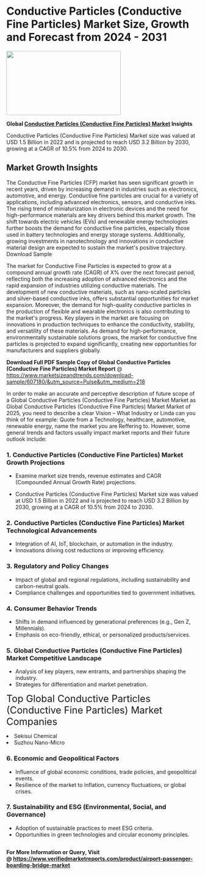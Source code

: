 <H1>Conductive Particles (Conductive Fine Particles) Market Size, Growth and Forecast from 2024 - 2031</H1><img class="aligncenter size-medium wp-image-584254" src="https://thirdeyenews.in/wp-content/uploads/2024/09/Global-Market-Research-300x168.jpeg" alt="" width="300" height="168" /><p><strong>Global&nbsp;<a href="https://www.marketsizeandtrends.com/download-sample/607180/&amp;utm_source=Pulse&amp;utm_medium=218">Conductive Particles (Conductive Fine Particles) Market</a> Insights</strong></p><p>Conductive Particles (Conductive Fine Particles) Market size was valued at USD 1.5 Billion in 2022 and is projected to reach USD 3.2 Billion by 2030, growing at a CAGR of 10.5% from 2024 to 2030.</p><p><h2>Market Growth Insights</h2> <p>The Conductive Fine Particles (CFP) market has seen significant growth in recent years, driven by increasing demand in industries such as electronics, automotive, and energy. Conductive fine particles are crucial for a variety of applications, including advanced electronics, sensors, and conductive inks. The rising trend of miniaturization in electronic devices and the need for high-performance materials are key drivers behind this market growth. The shift towards electric vehicles (EVs) and renewable energy technologies further boosts the demand for conductive fine particles, especially those used in battery technologies and energy storage systems. Additionally, growing investments in nanotechnology and innovations in conductive material design are expected to sustain the market's positive trajectory. Download Sample </p> <p>The market for Conductive Fine Particles is expected to grow at a compound annual growth rate (CAGR) of X% over the next forecast period, reflecting both the increasing adoption of advanced electronics and the rapid expansion of industries utilizing conductive materials. The development of new conductive materials, such as nano-scaled particles and silver-based conductive inks, offers substantial opportunities for market expansion. Moreover, the demand for high-quality conductive particles in the production of flexible and wearable electronics is also contributing to the market's progress. Key players in the market are focusing on innovations in production techniques to enhance the conductivity, stability, and versatility of these materials. As demand for high-performance, environmentally sustainable solutions grows, the market for conductive fine particles is projected to expand significantly, creating new opportunities for manufacturers and suppliers globally. </p><p><span class=""><strong>Download Full PDF Sample Copy of Global Conductive Particles (Conductive Fine Particles) Market Report</strong> @ <a href="https://www.marketsizeandtrends.com/download-sample/607180/&amp;utm_source=Pulse&amp;utm_medium=218" target="_blank">https://www.marketsizeandtrends.com/download-sample/607180/&amp;utm_source=Pulse&amp;utm_medium=218</a></span></p><p>In order to make an accurate and perceptive description of future scope of a Global&nbsp;Conductive Particles (Conductive Fine Particles) Market Market as Global&nbsp;Conductive Particles (Conductive Fine Particles) Market Market of 2025, you need to describe a clear Vision &ndash; What Industry or Linda can you think of for example: Quote from a Technology, healthcare, automotive, renewable energy, name the market you are Reffering to. However, some general trends and factors usually impact market reports and their future outlook include:</p><h3>1.&nbsp;<strong>Conductive Particles (Conductive Fine Particles) Market Growth Projections</strong></h3><ul><li>Examine market size trends, revenue estimates and CAGR (Compounded Annual Growth Rate) projections.</li><li><p>Conductive Particles (Conductive Fine Particles) Market size was valued at USD 1.5 Billion in 2022 and is projected to reach USD 3.2 Billion by 2030, growing at a CAGR of 10.5% from 2024 to 2030.</p></li></ul><h3>2.&nbsp;<strong>Conductive Particles (Conductive Fine Particles) Market Technological Advancements</strong></h3><ul><li>Integration of AI, IoT, blockchain, or automation in the industry.</li><li>Innovations driving cost reductions or improving efficiency.</li></ul><h3>3.&nbsp;<strong>Regulatory and Policy Changes</strong></h3><ul><li>Impact of global and regional regulations, including sustainability and carbon-neutral goals.</li><li>Compliance challenges and opportunities tied to government initiatives.</li></ul><h3>4.&nbsp;<strong>Consumer Behavior Trends</strong></h3><ul><li>Shifts in demand influenced by generational preferences (e.g., Gen Z, Millennials).</li><li>Emphasis on eco-friendly, ethical, or personalized products/services.</li></ul><h3>5.&nbsp;<strong>Global Conductive Particles (Conductive Fine Particles) Market Competitive Landscape</strong></h3><ul><li>Analysis of key players, new entrants, and partnerships shaping the industry.</li><li>Strategies for differentiation and market penetration.</li></ul><p data-pm-slice="1 1 []"><span style="color: inherit; font-family: inherit; font-size: 25px;">Top Global Conductive Particles (Conductive Fine Particles) Market Companies</span></p><div class="" data-test-id=""><p><li>Sekisui Chemical</li><li> Suzhou Nano-Micro</li></p></div><h3>6.&nbsp;<strong>Economic and Geopolitical Factors</strong></h3><ul><li>Influence of global economic conditions, trade policies, and geopolitical events.</li><li>Resilience of the market to inflation, currency fluctuations, or global crises.</li></ul><h3>7.&nbsp;<strong>Sustainability and ESG (Environmental, Social, and Governance)</strong></h3><ul><li>Adoption of sustainable practices to meet ESG criteria.</li><li>Opportunities in green technologies and circular economy principles.</li></ul><h2><strong style="font-size: 14px;">For More Information or Query, Visit @&nbsp;</strong><a style="background-color: #ffffff; font-size: 14px;" href="https://www.marketsizeandtrends.com/report/conductive-particles-conductive-fine-particles-market/" target="_blank">https://www.verifiedmarketreports.com/product/airport-passenger-boarding-bridge-market</a></h2>
